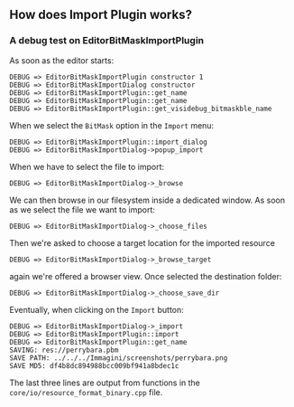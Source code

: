 ## How does Import Plugin works? 

### A debug test on EditorBitMaskImportPlugin

As soon as the editor starts:

	DEBUG => EditorBitMaskImportPlugin constructor 1
	DEBUG => EditorBitMaskImportDialog constructor
	DEBUG => EditorBitMaskImportPlugin::get_name
	DEBUG => EditorBitMaskImportPlugin::get_name
	DEBUG => EditorBitMaskImportPlugin::get_visidebug_bitmaskble_name

When we select the `BitMask` option in the `Import` menu:

	DEBUG => EditorBitMaskImportPlugin::import_dialog
	DEBUG => EditorBitMaskImportDialog->popup_import

When we have to select the file to import:

	DEBUG => EditorBitMaskImportDialog->_browse 

We can then browse in our filesystem inside a dedicated window. 
As soon as we select the file we want to import:

	DEBUG => EditorBitMaskImportDialog->_choose_files

Then we're asked to choose a target location for the imported resource

	DEBUG => EditorBitMaskImportDialog->_browse_target

again we're offered a browser view.
Once selected the destination folder:

	DEBUG => EditorBitMaskImportDialog->_choose_save_dir

Eventually, when clicking on the `Import` button:

	DEBUG => EditorBitMaskImportDialog->_import
	DEBUG => EditorBitMaskImportPlugin::import
	DEBUG => EditorBitMaskImportPlugin::get_name
	SAVING: res://perrybara.pbm
	SAVE PATH: ../../../Immagini/screenshots/perrybara.png
	SAVE MD5: df4b8dc894988bcc009bf941a8bdec1c

The last three lines are output from functions in the `core/io/resource_format_binary.cpp` file.



